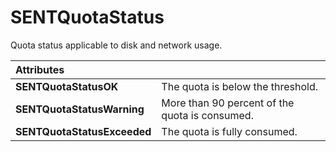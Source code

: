 # SENTQuotaStatus

Quota status applicable to disk and network usage.

| **Attributes** |  |
| :--- | :--- |
| **SENTQuotaStatusOK** | The quota is below the threshold. |
| **SENTQuotaStatusWarning** | More than 90 percent of the quota is consumed. |
| **SENTQuotaStatusExceeded** | The quota is fully consumed. |



